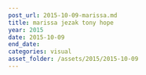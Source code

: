 ```yaml
---
post_url: 2015-10-09-marissa.md
title: marissa jezak tony hope
year: 2015
date: 2015-10-09
end_date: 
categories: visual
asset_folder: /assets/2015/2015-10-09
---
```

